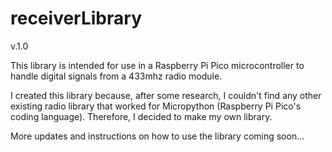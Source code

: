 # receiverLibrary
v.1.0

This library is intended for use in a Raspberry Pi Pico microcontroller to handle digital signals from a 433mhz radio module. 

I created this library because, after some research, I couldn't find any other existing radio library that worked for Micropython (Raspberry Pi Pico's coding language). Therefore, I decided to make my own library. 

More updates and instructions on how to use the library coming soon...

